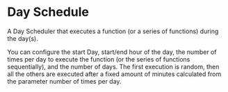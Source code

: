 # Day Schedule
A Day Scheduler that executes a function (or a series of functions) during the day(s).

You can configure the start Day, start/end hour of the day, the number of times per day to execute the function (or the series of functions sequentially),
and the number of days.  The first execution is random, then all the others are executed after a fixed amount of minutes calculated from the parameter
number of times per day.


